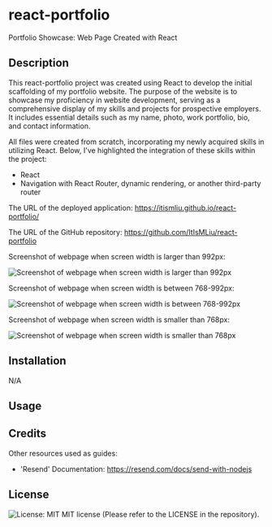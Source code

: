 # react-portfolio
Portfolio Showcase: Web Page Created with React

## Description 

This react-portfolio project was created using React to develop the initial scaffolding of my portfolio website. The purpose of the website is to showcase my proficiency in website development, serving as a comprehensive display of my skills and projects for prospective employers. It includes essential details such as my name, photo, work portfolio, bio, and contact information.

All files were created from scratch, incorporating my newly acquired skills in utilizing React. Below, I've highlighted the integration of these skills within the project:

* React
* Navigation with React Router, dynamic rendering, or another third-party router

The URL of the deployed application: https://itismliu.github.io/react-portfolio/

The URL of the GitHub repository: https://github.com/ItIsMLiu/react-portfolio

Screenshot of webpage when screen width is larger than 992px:

![Screenshot of webpage when screen width is larger than 992px](./reactpractice/src/assets/screencapture1.png)

Screenshot of webpage when screen width is between 768-992px:

![Screenshot of webpage when screen width is between 768-992px](./reactpractice/src/assets/screencapture2.png)

Screenshot of webpage when screen width is smaller than 768px:

![Screenshot of webpage when screen width is smaller than 768px](./reactpractice/src/assets/screencapture3.png)

## Installation

N/A

## Usage 
<!-- 
To use the portfolio webpage, you can go through its various sections to explore infomation my work, skills, infomation about me and my contact details. If you wish to review a specific section without having to scroll through the entire page, simply utilise the navigation bar located at the top right corner. From there, select one of the four options: 'Work', 'Skills', 'About/Contact' or 'CV' by clicking on your choice. Within the 'Work' dropdown menu, you can select the specific project for review. This will promptly take you to the desired section on the webpage, where you can delve into the section contents.

This webpage is compatible with various screen sizes, as its layout will automatically respond and adapt. 

The graphics of the links in the navigation bar, hero section, 'contact me' section, footer section and images in the 'work' section will dynamically change as you hover the cursor over them.

In the 'work' section, when the project image is clicked, it will take you to the deployed project website or the associated project GitHub repository.

In the 'contact me' section, links to the contact methods will directly prompt you to email, call, or visit my GitHub profile.

The footer section contains copyright information, important links, and an 'email now!' call-to-action button. -->

## Credits

Other resources used as guides:
- 'Resend' Documentation: https://resend.com/docs/send-with-nodejs

## License

![License: MIT](https://img.shields.io/badge/License-MIT-yellow.svg)
MIT license (Please refer to the LICENSE in the repository).